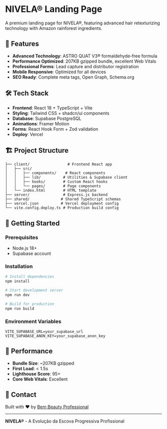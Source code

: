 # NIVELA® Landing Page

A premium landing page for NIVELA®, featuring advanced hair retexturizing technology with Amazon rainforest ingredients.

## 🚀 Features

- **Advanced Technology**: ASTRO QUAT V3® formaldehyde-free formula
- **Performance Optimized**: 207KB gzipped bundle, excellent Web Vitals
- **Professional Forms**: Lead capture and distributor registration
- **Mobile Responsive**: Optimized for all devices
- **SEO Ready**: Complete meta tags, Open Graph, Schema.org

## 🛠️ Tech Stack

- **Frontend**: React 18 + TypeScript + Vite
- **Styling**: Tailwind CSS + shadcn/ui components
- **Database**: Supabase PostgreSQL
- **Animations**: Framer Motion
- **Forms**: React Hook Form + Zod validation
- **Deploy**: Vercel

## 🏗️ Project Structure

```
├── client/                 # Frontend React app
│   ├── src/
│   │   ├── components/    # React components
│   │   ├── lib/          # Utilities & Supabase client
│   │   ├── hooks/        # Custom React hooks
│   │   └── pages/        # Page components
│   └── index.html        # HTML template
├── server/               # Express.js backend
├── shared/              # Shared TypeScript schemas
├── vercel.json          # Vercel deployment config
└── vite.config.deploy.ts # Production build config
```

## 🚦 Getting Started

### Prerequisites
- Node.js 18+
- Supabase account

### Installation

```bash
# Install dependencies
npm install

# Start development server
npm run dev

# Build for production
npm run build
```

### Environment Variables

```env
VITE_SUPABASE_URL=your_supabase_url
VITE_SUPABASE_ANON_KEY=your_supabase_anon_key
```

## 🎯 Performance

- **Bundle Size**: ~207KB gzipped
- **First Load**: < 1.5s
- **Lighthouse Score**: 95+
- **Core Web Vitals**: Excellent

## 📱 Contact

Built with ❤️ by [Bem Beauty Professional](https://bembeauty.com.br)

---

**NIVELA®** - A Evolução da Escova Progressiva Profissional